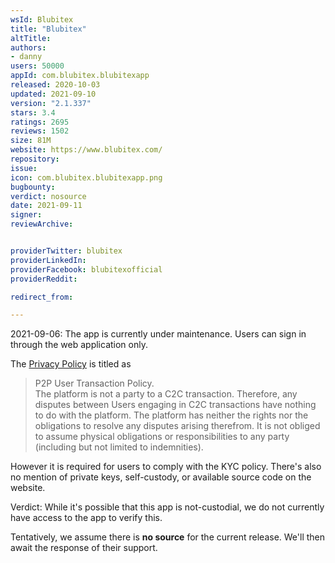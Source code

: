 ```yaml
---
wsId: Blubitex
title: "Blubitex"
altTitle: 
authors:
- danny
users: 50000
appId: com.blubitex.blubitexapp
released: 2020-10-03
updated: 2021-09-10
version: "2.1.337"
stars: 3.4
ratings: 2695
reviews: 1502
size: 81M
website: https://www.blubitex.com/
repository: 
issue: 
icon: com.blubitex.blubitexapp.png
bugbounty: 
verdict: nosource
date: 2021-09-11
signer: 
reviewArchive:


providerTwitter: blubitex
providerLinkedIn: 
providerFacebook: blubitexofficial
providerReddit: 

redirect_from:

---
```



2021-09-06: The app is currently under maintenance. Users can sign in through the web application only.

The [Privacy Policy](https://blubitex.com/ft/privacy) is titled as 

> P2P User Transaction Policy.<br>
  The platform is not a party to a C2C transaction. Therefore, any disputes between Users engaging in C2C transactions have nothing to do with the platform. The platform has neither the rights nor the obligations to resolve any disputes arising therefrom. It is not obliged to assume physical obligations or responsibilities to any party (including but not limited to indemnities).

However it is required for users to comply with the KYC policy.	
There's also no mention of private keys, self-custody, or available source code on the website.

Verdict: While it's possible that this app is not-custodial, we do not currently have access to the app to verify this.

Tentatively, we assume there is **no source** for the current release. We'll then await the response of their support.

